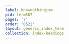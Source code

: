 ```yaml
---
label: Knownothingism
pid: term587
pages: '7'
order: '0522'
layout: generic_index_term
collection: index-headings
---
```


